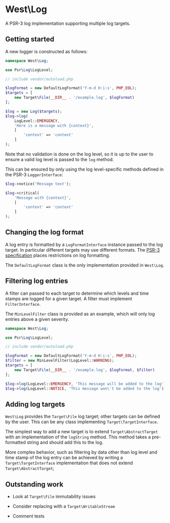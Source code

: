 # West\\Log

A PSR-3 log implementation supporting multiple log targets.


## Getting started

A new logger is constructed as follows:
 
```php
namespace West\Log;

use Psr\Log\LogLevel;

// include vendor/autoload.php

$logFormat = new DefaultLogFormat('Y-m-d H:i:s', PHP_EOL);
$targets = [
    new Target\File(__DIR__ . '/example.log', $logFormat)
];

$log = new Log($targets);
$log->log(
    LogLevel::EMERGENCY,
    'Here is a message with {context}',
    [
        'context' => 'context'
    ]
);
```

Note that no validation is done on the log level, so it is up to the user to ensure a valid log level is passed to the `log` method.

This can be ensured by only using the log level-specific methods defined in the PSR-3 `LoggerInterface`:
 
```php
$log->notice('Message text');

$log->critical(
    'Message with {context}',
    [
        'context' => 'context'
    ]
);
```


## Changing the log format

A log entry is formatted by a `LogFormatInterface` instance passed to the log target. In particular different targets may use different formats.  The [PSR-3 specification](http://www.php-fig.org/psr/psr-3/) places restrictions on log formatting.

The `DefaultLogFormat` class is the only implementation provided in `West\Log`.


## Filtering log entries

A filter can passed to each target to determine which levels and time stamps are logged for a given target.  A filter must implement `FilterInterface`.

The `MinLevelFilter` class is provided as an example, which will only log entries above a given severity.
 
```php
namespace West\Log;

use Psr\Log\LogLevel;

// include vendor/autoload.php

$logFormat = new DefaultLogFormat('Y-m-d H:i:s', PHP_EOL);
$filter = new MinLevelFilter(LogLevel::WARNING);
$targets = [
    new Target\File(__DIR__ . '/example.log', $logFormat, $filter)
];

$log->log(LogLevel::EMERGENCY, 'This message will be added to the log');
$log->log(LogLevel::NOTICE, 'This message won\'t be added to the log');
```


## Adding log targets

`West\Log` provides the `Target\File` log target; other targets can be defined by the user.  This can be any class implementing `Target\TargetInterface`.

The simplest way to add a new target is to extend `Target\AbstractTarget` with an implementation of the `logString` method.  This method takes a pre-formatted string and should add this to the log.
 
 More complex behavior, such as filtering by data other than log level and time stamp of the log entry can be achieved by writing a `Target\TargetInterface` implementation that does not extend `Target\AbstractTarget`;


## Outstanding work

- Look at `Target\File` immutability issues

- Consider replacing with a `Target\WritableStream`

- Comment tests